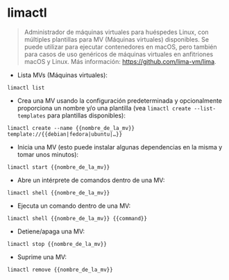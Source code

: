 # limactl

> Administrador de máquinas virtuales para huéspedes Linux, con múltiples plantillas para MV (Máquinas virtuales) disponibles.
> Se puede utilizar para ejecutar contenedores en macOS, pero también para casos de uso genéricos de máquinas virtuales en anfitriones macOS y Linux.
> Más información: <https://github.com/lima-vm/lima>.

- Lista MVs (Máquinas virtuales):

`limactl list`

- Crea una MV usando la configuración predeterminada y opcionalmente proporciona un nombre y/o una plantilla (vea `limactl create --list-templates` para plantillas disponibles):

`limactl create --name {{nombre_de_la_mv}} template://{{debian|fedora|ubuntu|…}}`

- Inicia una MV (esto puede instalar algunas dependencias en la misma y tomar unos minutos):

`limactl start {{nombre_de_la_mv}}`

- Abre un intérprete de comandos dentro de una MV:

`limactl shell {{nombre_de_la_mv}}`

- Ejecuta un comando dentro de una MV:

`limactl shell {{nombre_de_la_mv}} {{command}}`

- Detiene/apaga una MV:

`limactl stop {{nombre_de_la_mv}}`

- Suprime una MV:

`limactl remove {{nombre_de_la_mv}}`
